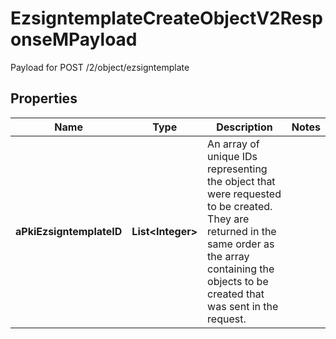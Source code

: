 

# EzsigntemplateCreateObjectV2ResponseMPayload

Payload for POST /2/object/ezsigntemplate

## Properties

| Name | Type | Description | Notes |
|------------ | ------------- | ------------- | -------------|
|**aPkiEzsigntemplateID** | **List&lt;Integer&gt;** | An array of unique IDs representing the object that were requested to be created.  They are returned in the same order as the array containing the objects to be created that was sent in the request. |  |



